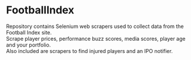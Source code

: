 # FootballIndex

Repository contains Selenium web scrapers used to collect data from the Football Index site.\
Scrape player prices, performance buzz scores, media scores, player age and your portfolio.\
Also included are scrapers to find injured players and an IPO notifier.

